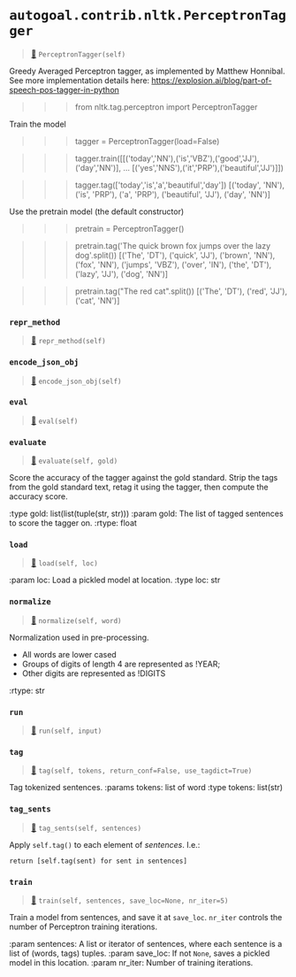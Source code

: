 # `autogoal.contrib.nltk.PerceptronTagger`

> [📝](https://github.com/autogal/autogoal/blob/main/autogoal/contrib/nltk/_generated.py#L137)
> `PerceptronTagger(self)`

Greedy Averaged Perceptron tagger, as implemented by Matthew Honnibal.
See more implementation details here:
    https://explosion.ai/blog/part-of-speech-pos-tagger-in-python

>>> from nltk.tag.perceptron import PerceptronTagger

Train the model

>>> tagger = PerceptronTagger(load=False)

>>> tagger.train([[('today','NN'),('is','VBZ'),('good','JJ'),('day','NN')],
... [('yes','NNS'),('it','PRP'),('beautiful','JJ')]])

>>> tagger.tag(['today','is','a','beautiful','day'])
[('today', 'NN'), ('is', 'PRP'), ('a', 'PRP'), ('beautiful', 'JJ'), ('day', 'NN')]

Use the pretrain model (the default constructor)

>>> pretrain = PerceptronTagger()

>>> pretrain.tag('The quick brown fox jumps over the lazy dog'.split())
[('The', 'DT'), ('quick', 'JJ'), ('brown', 'NN'), ('fox', 'NN'), ('jumps', 'VBZ'), ('over', 'IN'), ('the', 'DT'), ('lazy', 'JJ'), ('dog', 'NN')]

>>> pretrain.tag("The red cat".split())
[('The', 'DT'), ('red', 'JJ'), ('cat', 'NN')]
### `repr_method`

> [📝](https://github.com/autogoal/autogoal/blob/main/autogoal/utils/__init__.py#L87)
> `repr_method(self)`

### `encode_json_obj`

> [📝](/usr/local/lib/python3.6/dist-packages/nltk/tag/perceptron.py#L256)
> `encode_json_obj(self)`

### `eval`

> [📝](https://github.com/autogoal/autogoal/blob/main/autogoal/contrib/sklearn/_builder.py#L50)
> `eval(self)`

### `evaluate`

> [📝](/usr/local/lib/python3.6/dist-packages/nltk/tag/api.py#L57)
> `evaluate(self, gold)`

Score the accuracy of the tagger against the gold standard.
Strip the tags from the gold standard text, retag it using
the tagger, then compute the accuracy score.

:type gold: list(list(tuple(str, str)))
:param gold: The list of tagged sentences to score the tagger on.
:rtype: float
### `load`

> [📝](/usr/local/lib/python3.6/dist-packages/nltk/tag/perceptron.py#L247)
> `load(self, loc)`

:param loc: Load a pickled model at location.
:type loc: str
### `normalize`

> [📝](/usr/local/lib/python3.6/dist-packages/nltk/tag/perceptron.py#L267)
> `normalize(self, word)`

Normalization used in pre-processing.
- All words are lower cased
- Groups of digits of length 4 are represented as !YEAR;
- Other digits are represented as !DIGITS

:rtype: str
### `run`

> [📝](https://github.com/autogoal/autogoal/blob/main/autogoal/contrib/nltk/_generated.py#L465)
> `run(self, input)`

### `tag`

> [📝](/usr/local/lib/python3.6/dist-packages/nltk/tag/perceptron.py#L172)
> `tag(self, tokens, return_conf=False, use_tagdict=True)`

Tag tokenized sentences.
:params tokens: list of word
:type tokens: list(str)
### `tag_sents`

> [📝](/usr/local/lib/python3.6/dist-packages/nltk/tag/api.py#L49)
> `tag_sents(self, sentences)`

Apply ``self.tag()`` to each element of *sentences*.  I.e.:

    return [self.tag(sent) for sent in sentences]
### `train`

> [📝](/usr/local/lib/python3.6/dist-packages/nltk/tag/perceptron.py#L196)
> `train(self, sentences, save_loc=None, nr_iter=5)`

Train a model from sentences, and save it at ``save_loc``. ``nr_iter``
controls the number of Perceptron training iterations.

:param sentences: A list or iterator of sentences, where each sentence
    is a list of (words, tags) tuples.
:param save_loc: If not ``None``, saves a pickled model in this location.
:param nr_iter: Number of training iterations.
